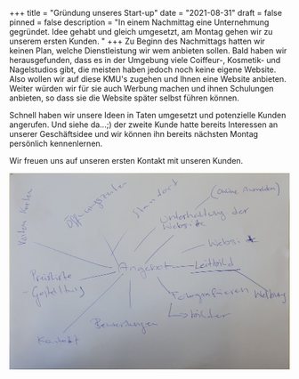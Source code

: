 +++
title = "Gründung unseres Start-up"
date = "2021-08-31"
draft = false
pinned = false
description = "In einem Nachmittag eine Unternehmung gegründet. Idee gehabt und gleich umgesetzt, am Montag gehen wir zu unserem ersten Kunden. "
+++
Zu Beginn des Nachmittags hatten wir keinen Plan, welche Dienstleistung wir wem anbieten sollen. Bald haben wir herausgefunden, dass es in der Umgebung viele Coiffeur-, Kosmetik- und Nagelstudios gibt, die meisten haben jedoch noch keine eigene Website. Also wollen wir auf diese KMU's zugehen und Ihnen eine Website anbieten. Weiter würden wir für sie auch Werbung machen und ihnen  Schulungen anbieten, so dass sie die Website später selbst führen können. 

Schnell haben wir unsere Ideen in Taten umgesetzt und potenzielle Kunden angerufen. Und siehe da...;) der zweite Kunde hatte bereits Interessen an unserer Geschäftsidee und wir können ihn bereits nächsten Montag persönlich kennenlernen. 

Wir freuen uns auf unseren ersten Kontakt mit unseren Kunden. 

![](angebot-für-blog.jpg)